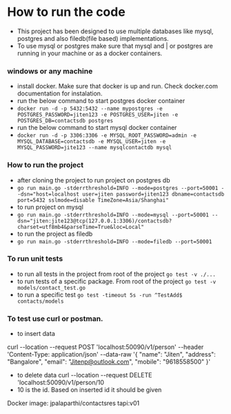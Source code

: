 # How to run the code
- This project has been designed to use multiple databases like mysql, postgres and also filedb(file based) implementations.
- To use mysql or postgres make sure that mysql and | or postgres are running in your machine or as a docker containers.

### windows or any machine

- install docker. Make sure that docker is up and run. Check docker.com documentation for instalation.
- run the below command to start postgres docker container
- ```docker run -d -p 5432:5432 --name mypostgres -e POSTGRES_PASSWORD=jiten123 -e POSTGRES_USER=jiten -e POSTGRES_DB=contactsdb postgres```
- run the below command to start mysql docker container
- ```docker run -d -p 3306:3306 -e MYSQL_ROOT_PASSWORD=admin -e MYSQL_DATABASE=contactsdb -e MYSQL_USER=jiten -e MYSQL_PASSWORD=jite123 --name mysqlcontactdb mysql```

### How to run the project

- after cloning the project to run project on postgres db
- ```go run main.go -stderrthreshold=INFO --mode=postgres --port=50001 --dsn="host=localhost user=jiten password=jiten123 dbname=contactsdb port=5432 sslmode=disable TimeZone=Asia/Shanghai"```
- to run project on mysql
- ```go run main.go -stderrthreshold=INFO --mode=mysql --port=50001 --dsn="jiten:jite123@tcp(127.0.0.1:3306)/contactsdb?charset=utf8mb4&parseTime=True&loc=Local"```
- to run the project as filedb
- ```go run main.go -stderrthreshold=INFO --mode=filedb --port=50001```

### To run unit tests
- to run all tests in the project from root of the project
```go test -v ./...```
- to run tests of a specific package. From  root of the project
```go test -v models/contact_test.go```
- to run a specific test
```go test -timeout 5s -run ^TestAdd$ contacts/models```

### To test use curl or postman.
- to insert data

curl --location --request POST 'localhost:50090/v1/person' --header 'Content-Type: application/json' --data-raw '{
    "name": "Jiten",
    "address": "Bangalore",
    "email": "Jitenp@outlook.com",
    "mobile": "9618558500"
}'


- to delete data
curl --location --request DELETE 'localhost:50090/v1/person/10
- 10 is the id. Based on inserted id it should be given


Docker image: jpalaparthi/contactsres
tapi:v01